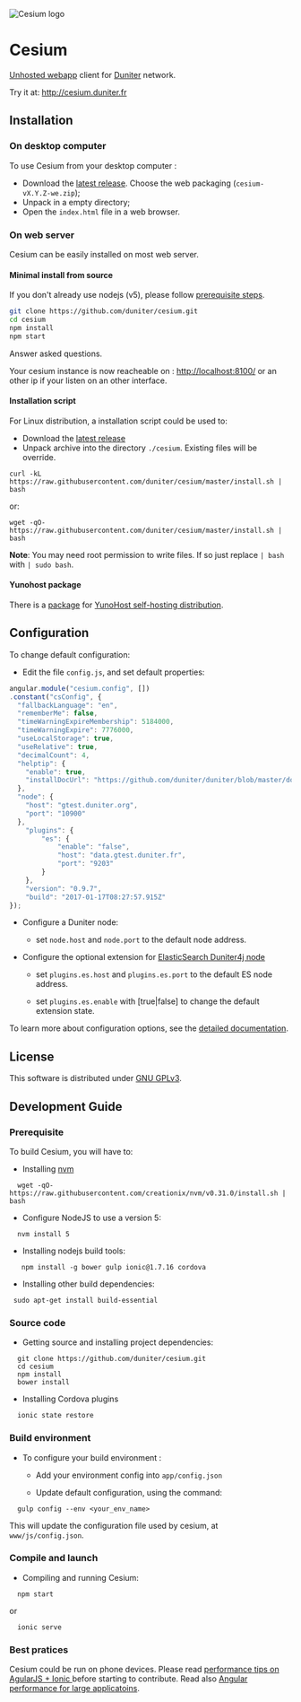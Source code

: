 ![Cesium logo](https://github.com/duniter/cesium/raw/master/www/img/logo_144px.png)

# Cesium

[Unhosted webapp](https://unhosted.org) client for [Duniter](https://duniter.org) network.

Try it at: http://cesium.duniter.fr


## Installation

### On desktop computer
 
 To use Cesium from your desktop computer :
 
 - Download the [latest release](https://github.com/duniter/cesium/releases/latest). Choose the web packaging (`cesium-vX.Y.Z-we.zip`); 
 - Unpack in a empty directory;
 - Open the `index.html` file in a web browser.

### On web server

Cesium can be easily installed on most web server.

#### Minimal install from source
If you don't already use nodejs (v5), please follow [prerequisite steps](https://github.com/duniter/cesium#prerequisite).
```bash
git clone https://github.com/duniter/cesium.git
cd cesium
npm install
npm start
```
Answer asked questions.

Your cesium instance is now reacheable on : [http://localhost:8100/](http://localhost:8100/) or an other ip if your listen on an other interface.

#### Installation script

For Linux distribution, a installation script could be used to:

 - Download the [latest release](https://github.com/duniter/cesium/releases/latest)
 - Unpack archive into the directory `./cesium`. Existing files will be override.  

```
curl -kL https://raw.githubusercontent.com/duniter/cesium/master/install.sh | bash
```
or:

```
wget -qO- https://raw.githubusercontent.com/duniter/cesium/master/install.sh | bash
```


**Note**: You may need root permission to write files. If so just replace `| bash` with `| sudo bash`.


#### Yunohost package

There is a [package](https://github.com/duniter/cesium_ynh) for [YunoHost self-hosting distribution](https://yunohost.org).

## Configuration

To change default configuration:

  - Edit the file `config.js`, and set default properties:
  
```js
angular.module("cesium.config", [])
.constant("csConfig", {
  "fallbackLanguage": "en",
  "rememberMe": false,
  "timeWarningExpireMembership": 5184000,
  "timeWarningExpire": 7776000,
  "useLocalStorage": true,
  "useRelative": true,
  "decimalCount": 4,
  "helptip": {
    "enable": true,
    "installDocUrl": "https://github.com/duniter/duniter/blob/master/doc/install-a-node.md"
  },
  "node": {
    "host": "gtest.duniter.org",
    "port": "10900"
  },
	"plugins": {
		"es": {
			"enable": "false",
			"host": "data.gtest.duniter.fr",
			"port": "9203"
		}
	},
	"version": "0.9.7",
	"build": "2017-01-17T08:27:57.915Z"
});
```

  - Configure a Duniter node:
 
     * set `node.host` and `node.port` to the default node address. 
   
  - Configure the optional extension for [ElasticSearch Duniter4j node](https://github.com/duniter/duniter4j)
 
     * set `plugins.es.host` and `plugins.es.port` to the default ES node address.
   
     * set `plugins.es.enable` with [true|false] to change the default extension state. 
   
To learn more about configuration options, see the [detailed documentation](doc/configuration.md).
 
## License

This software is distributed under [GNU GPLv3](https://raw.github.com/duniter/cesium/master/LICENSE).

## Development Guide

### Prerequisite  

To build Cesium, you will have to: 
 
  - Installing [nvm](https://github.com/creationix/nvm)
```
  wget -qO- https://raw.githubusercontent.com/creationix/nvm/v0.31.0/install.sh | bash
```

  - Configure NodeJS to use a version 5:
```
  nvm install 5 
```
      
  - Installing nodejs build tools:
```
   npm install -g bower gulp ionic@1.7.16 cordova
```

  - Installing other build dependencies:
```
 sudo apt-get install build-essential
```
   
### Source code
   
  - Getting source and installing project dependencies:    
```
  git clone https://github.com/duniter/cesium.git
  cd cesium
  npm install
  bower install
```
  - Installing Cordova plugins    
```
  ionic state restore
```

### Build environment

 - To configure your build environment :
 
    * Add your environment config into `app/config.json`
   
    * Update default configuration, using the command:
    
```
  gulp config --env <your_env_name> 
```

 This will update the configuration file used by cesium, at `www/js/config.json`.
 
### Compile and launch

  - Compiling and running Cesium:
```
  npm start
```
or 
```
  ionic serve
```

### Best pratices

 Cesium could be run on phone devices. Please read [performance tips on AgularJS + Ionic ](http://julienrenaux.fr/2015/08/24/ultimate-angularjs-and-ionic-performance-cheat-sheet/)
 before starting to contribute.
 Read also [Angular performance for large applicatoins](https://www.airpair.com/angularjs/posts/angularjs-performance-large-applications). 
